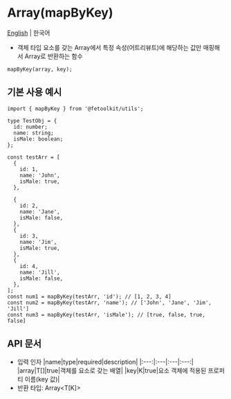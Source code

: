 # Array(mapByKey)

[English](./mapByKey.md) | 한국어

- 객체 타입 요소를 갖는 Array에서 특정 속성(어트리뷰트)에 해당하는 값만 매핑해서 Array로 반환하는 함수

```tsx
mapByKey(array, key);
```

## 기본 사용 예시

```tsx
import { mapByKey } from '@fetoolkit/utils';

type TestObj = {
  id: number;
  name: string;
  isMale: boolean;
};

const testArr = [
  {
    id: 1,
    name: 'John',
    isMale: true,
  },

  {
    id: 2,
    name: 'Jane',
    isMale: false,
  },
  {
    id: 3,
    name: 'Jim',
    isMale: true,
  },
  {
    id: 4,
    name: 'Jill',
    isMale: false,
  },
];
const num1 = mapByKey(testArr, 'id'); // [1, 2, 3, 4]
const num2 = mapByKey(testArr, 'name'); // ['John', 'Jane', 'Jim', 'Jill']
const num3 = mapByKey(testArr, 'isMale'); // [true, false, true, false]
```

## API 문서

- 입력 인자
  |name|type|required|description|
  |:---:|:---|:---|:---:|
  |array|T[]|true|객체를 요소로 갖는 배열|
  |key|K|true|요소 객체에 적용된 프로퍼티 이름(key 값)|
- 반환 타입: Array<T[K]>
